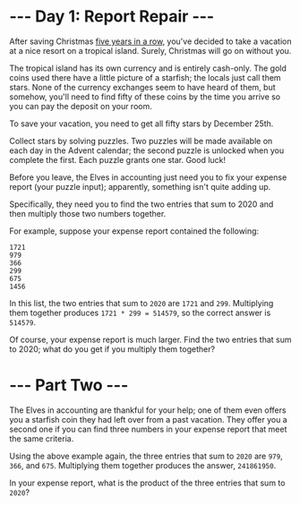 # --- Day 1: Report Repair ---

After saving Christmas [five years in a row](https://adventofcode.com/events), you've decided to take a vacation at a nice resort on a tropical island. Surely, Christmas will go on without you.

The tropical island has its own currency and is entirely cash-only. The gold coins used there have a little picture of a starfish; the locals just call them stars. None of the currency exchanges seem to have heard of them, but somehow, you'll need to find fifty of these coins by the time you arrive so you can pay the deposit on your room.

To save your vacation, you need to get all fifty stars by December 25th.

Collect stars by solving puzzles. Two puzzles will be made available on each day in the Advent calendar; the second puzzle is unlocked when you complete the first. Each puzzle grants one star. Good luck!

Before you leave, the Elves in accounting just need you to fix your expense report (your puzzle input); apparently, something isn't quite adding up.

Specifically, they need you to find the two entries that sum to 2020 and then multiply those two numbers together.

For example, suppose your expense report contained the following:

```
1721
979
366
299
675
1456
```

In this list, the two entries that sum to `2020` are `1721` and `299`. Multiplying them together produces `1721 * 299 = 514579`, so the correct answer is `514579`.

Of course, your expense report is much larger. Find the two entries that sum to 2020; what do you get if you multiply them together?

# --- Part Two ---

The Elves in accounting are thankful for your help; one of them even offers you a starfish coin they had left over from a past vacation. They offer you a second one if you can find three numbers in your expense report that meet the same criteria.

Using the above example again, the three entries that sum to `2020` are `979`, `366`, and `675`. Multiplying them together produces the answer, `241861950`.

In your expense report, what is the product of the three entries that sum to `2020`?
